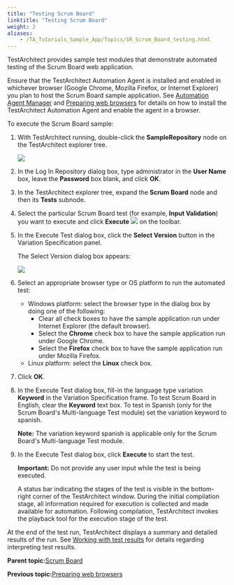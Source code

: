 ```yaml
--- 
title: "Testing Scrum Board"
linktitle: "Testing Scrum Board"
weight: 2
aliases: 
    - /TA_Tutorials_Sample_App/Topics/SR_Scrum_Board_testing.html
---
```


TestArchitect provides sample test modules that demonstrate automated testing of the Scrum Board web application.

Ensure that the TestArchitect Automation Agent is installed and enabled in whichever browser \(Google Chrome, Mozilla Firefox, or Internet Explorer\) you plan to host the Scrum Board sample application. See [Automation Agent Manager](/TA_Help/Topics/Test_exec_automation_agent_manager.html) and [Preparing web browsers](SR_Enabling_TA_automation_agent_def.html) for details on how to install the TestArchitect Automation Agent and enable the agent in a browser.

To execute the Scrum Board sample:

1.  With TestArchitect running, double-click the **SampleRepository** node on the TestArchitect explorer tree.

    ![](/images//Images/TA_Tutorials/Images/tut.Login_Repository.png)

2.  In the Log In Repository dialog box, type administrator in the **User Name** box, leave the **Password** box blank, and click **OK**.

3.  In the TestArchitect explorer tree, expand the **Scrum Board** node and then its **Tests** subnode.

4.  Select the particular Scrum Board test \(for example, **Input Validation**\) you want to execute and click **Execute** ![](/images//Images/btn.TAC_toolbar.Execute.png) on the toolbar.

5.  In the Execute Test dialog box, click the **Select Version** button in the Variation Specification panel.

    The Select Version dialog box appears:

    ![](/images//Images/Scrumboard_Select_Version.png)

6.  Select an appropriate browser type or OS platform to run the automated test:

    -   Windows platform: select the browser type in the dialog box by doing one of the following:
        -   Clear all check boxes to have the sample application run under Internet Explorer \(the default browser\).
        -   Select the **Chrome** check box to have the sample application run under Google Chrome.
        -   Select the **Firefox** check box to have the sample application run under Mozilla Firefox.
    -   Linux platform: select the **Linux** check box.
7.  Click **OK**.

8.  In the Execute Test dialog box, fill-in the language type variation **Keyword** in the Variation Specification frame. To test Scrum Board in English, clear the **Keyword** text box. To test in Spanish \(only for the Scrum Board's Multi-language Test module\) set the variation keyword to spanish.

    **Note:** The variation keyword spanish is applicable only for the Scrum Board's Multi-language Test module.

9.  In the Execute Test dialog box, click **Execute** to start the test.

    **Important:** Do not provide any user input while the test is being executed.

    A status bar indicating the stages of the test is visible in the bottom-right corner of the TestArchitect window. During the initial compilation stage, all information required for execution is collected and made available for automation. Following compilation, TestArchitect invokes the playback tool for the execution stage of the test.


At the end of the test run, TestArchitect displays a summary and detailed results of the run. See [Working with test results](/reuse/../TA_Help/Topics/Test_result.html) for details regarding interpreting test results.

**Parent topic:**[Scrum Board](/TA_Tutorials_Sample_App/Topics/SR_Scrum_Board_def.html)

**Previous topic:**[Preparing web browsers](/TA_Tutorials_Sample_App/Topics/SR_Enabling_TA_automation_agent_def.html)

